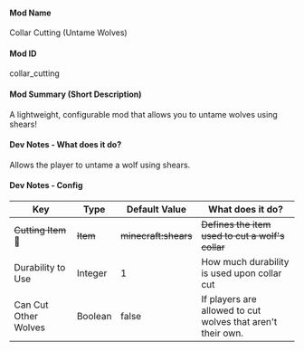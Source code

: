 #### Mod Name

Collar Cutting (Untame Wolves)

#### Mod ID

collar_cutting

#### Mod Summary (Short Description)

A lightweight, configurable mod that allows you to untame wolves using shears!

#### Dev Notes - What does it do?

Allows the player to untame a wolf using shears.

#### Dev Notes - Config


| Key                  | Type     | Default Value        | What does it do?                                            |
| -------------------- | -------- | -------------------- | ----------------------------------------------------------- |
| ~~Cutting Item~~ 🚫  | ~~Item~~ | ~~minecraft:shears~~ | ~~Defines the item used to cut a wolf's collar~~            |
| Durability to Use    | Integer  | 1                    | How much durability is used upon collar cut                 |
| Can Cut Other Wolves | Boolean  | false                | If players are allowed to cut wolves that aren't their own. |
